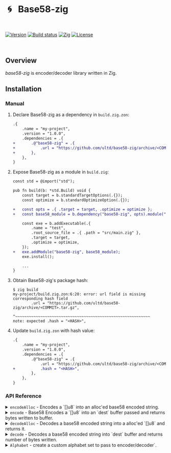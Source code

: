 <br/>

<p align="center">
  <h1>&nbsp;🌀 &nbsp;&nbsp;Base58-zig</h1>
    <br/>
    <br/>
  <a href="https://github.com/ultd/base58-zig/releases/latest"><img alt="Version" src="https://img.shields.io/github/v/release/ultd/base58-zig?include_prereleases&label=version"></a>
  <a href="https://github.com/ultd/base58-zig/actions/workflows/test.yml"><img alt="Build status" src="https://img.shields.io/github/actions/workflow/status/ultd/base58-zig/test.yml?branch=main" /></a>
  <a href="https://ziglang.org/download"><img alt="Zig" src="https://img.shields.io/badge/zig-master-green.svg"></a>
  <a href="https://github.com/ultd/base58-zig/blob/main/LICENSE"><img alt="License" src="https://img.shields.io/badge/license-MIT-blue"></a>
</p>
<br/>

## Overview

_base58-zig_ is encoder/decoder library written in Zig.

## Installation

### Manual

1. Declare Base58-zig as a dependency in `build.zig.zon`:

   ```diff
   .{
       .name = "my-project",
       .version = "1.0.0",
       .dependencies = .{
   +       .@"base58-zig" = .{
   +           .url = "https://github.com/ultd/base58-zig/archive/<COMMIT>.tar.gz",
   +       },
       },
   }
   ```

2. Expose Base58-zig as a module in `build.zig`:

   ```diff
   const std = @import("std");

   pub fn build(b: *std.Build) void {
       const target = b.standardTargetOptions(.{});
       const optimize = b.standardOptimizeOption(.{});

   +   const opts = .{ .target = target, .optimize = optimize };
   +   const base58_module = b.dependency("base58-zig", opts).module("base58-zig");

       const exe = b.addExecutable(.{
           .name = "test",
           .root_source_file = .{ .path = "src/main.zig" },
           .target = target,
           .optimize = optimize,
       });
   +   exe.addModule("base58-zig", base58_module);
       exe.install();

       ...
   }
   ```

3. Obtain Base58-zig's package hash:

   ```
   $ zig build
   my-project/build.zig.zon:6:20: error: url field is missing corresponding hash field
           .url = "https://github.com/ultd/base58-zig/archive/<COMMIT>.tar.gz",
                  ^~~~~~~~~~~~~~~~~~~~~~~~~~~~~~~~~~~~~~~~~~~~~~~~~~~~~~~~~~~~
   note: expected .hash = "<HASH>",
   ```

4. Update `build.zig.zon` with hash value:

   ```diff
   .{
       .name = "my-project",
       .version = "1.0.0",
       .dependencies = .{
           .@"base58-zig" = .{
               .url = "https://github.com/ultd/base58-zig/archive/<COMMIT>.tar.gz",
   +           .hash = "<HASH>",
           },
       },
   }
   ```

### API Reference

<details>
<summary><code>encodeAlloc</code> - Encodes a `[]u8` into an alloc'ed base58 encoded string.</summary>

**Example**

```zig
const std = @import("std");
const base58 = @import("base58-zig");

const allocator = std.heap.page_allocator;

var someBytes = [4]u8{ 10, 20, 30, 40 };

pub fn main() !void {
    const encoder = base58.Encoder.init(.{});
    var encodedStr = try encoder.encodeAlloc(allocator, &someBytes);
    defer allocator.free(encodedStr);
    std.log.debug("encoded val: {s}", .{encodedStr});
}
```

</details>

<details>
<summary><code>encode</code> - Base58 Encodes a `[]u8` into an `dest` buffer passed and returns bytes written to buffer.</summary>

<br/>
The `dest` buffer written to needs to be properly sized. Base58 encoding is a variable length encoder therefore you should allocate extra and then resize if needed afterwards. Below is an example.
<br/>
<br/>

**Example**

```zig
const std = @import("std");
const base58 = @import("base58-zig");

const allocator = std.heap.page_allocator;

var someBytes = [4]u8{ 10, 20, 30, 40 };

pub fn main() !void {
    const encoder = base58.Encoder.init(.{});

    // allocate someBytes.len * 2 []u8
    var dest = allocator.alloc(u8, someBytes.len * 2);

    var size = try encoder.encode(&someBytes, dest);
    if(dest != size) {
        dest = allocator.realloc(dest, size);
    }

    defer allocator.free(dest);
    std.log.debug("encoded val: {s}", .{dest});
}
```

</details>

<details>
<summary><code>decodeAlloc</code> - Decodes a base58 encoded string into a alloc'ed `[]u8` and returns it.</summary>

**Example**

```zig
const std = @import("std");
const base58 = @import("base58-zig");

const allocator = std.heap.page_allocator;

var encodedStr: []const u8 = "4rL4RCWHz3iNCdCaveD8KcHfV9YWGsqSHFPo7X2zBNwa";

pub fn main() !void {
    const decoder = base58.Decoder.init(.{});
    var decodedBytes = try decoder.decodeAlloc(allocator, encodedStr);
    defer allocator.free(decodedBytes);
    std.log.debug("decoded bytes: {any}", .{decodedBytes});
}
```

</details>

<details>
<summary><code>decode</code> - Decodes a base58 encoded string into `dest` buffer and returns number of bytes written.</summary>

<br/>
The `dest` buffer written to needs to be properly sized. Base58 encoding is a variable length encoder therefore you should allocate extra and then resize if needed afterwards. Below is an example.
<br/>
<br/>

**Example**

```zig
const std = @import("std");
const base58 = @import("base58-zig");

const allocator = std.heap.page_allocator;

var encodedStr: []const u8 = "4rL4RCWHz3iNCdCaveD8KcHfV9YWGsqSHFPo7X2zBNwa";

pub fn main() !void {
    const decoder = base58.Decoder.init(.{});

    // allocate 1 * encodedStr.len buffer
    var dest = allocator.alloc(u8, encodedStr.len);

    var size = try decoder.decode(encodedStr, dest);
    if(dest.len != size){
        dest = allocator.realloc(dest, size);
    }

    defer allocator.free(dest);
    std.log.debug("decoded bytes: {any}", .{dest});
}
```

</details>

<details>
<summary><code>Alphabet</code> - create a custom alphabet set to pass to encoder/decoder`.</summary>

**Example**

```zig
const std = @import("std");
const base58 = @import("base58-zig");

const allocator = std.heap.page_allocator;

var alpha = base58.Alphabet.new(.{
.alphabet = [58]u8{...}. // custom alphabets
});

pub fn main() !void {
    const encoder = base58.Encoder.init(.{ alphabet = alpha });
    var encodedStr = try encoder.encodeAlloc(allocator, &someBytes);
    defer allocator.free(encodedStr);
    std.log.debug("encoded val: {s}", .{encodedStr});
}
```

</details>
